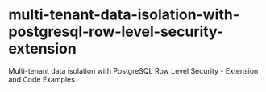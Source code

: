 # multi-tenant-data-isolation-with-postgresql-row-level-security-extension
Multi-tenant data isolation with PostgreSQL Row Level Security - Extension and Code Examples

